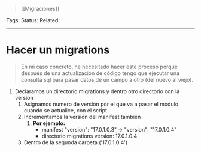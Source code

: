 > [[Migraciones]]

Tags: 
Status: 
Related: 

___

# Hacer un migrations

> En mi caso concreto, he necesitado hacer este proceso porque después de una actualización de código tengo que ejecutar una consulta sql para pasar datos de un campo a otro (del nuevo al viejo).

1. Declaramos un directorio migrations y dentro otro directorio con la version
	1. Asignamos numero de versión por el que va a pasar el modulo cuando se actualice, con el script
	2. Incrementamos la versión del manifest también
		1. **Por ejemplo:** 
			- manifest "version": "17.0.1.0.3",-> "version": "17.0.1.0.4"
			- directorio migrations version: 17.0.1.0.4
	3. Dentro de la segunda carpeta ('17.0.1.0.4') 